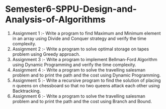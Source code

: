 # Semester6-SPPU-Design-and-Analysis-of-Algorithms
1) Assignment 1 :- Write a program to find Maximum and Minimum element in an array using Divide and Conquer strategy and verify the time complexity.
2) Assignment 2 :- Write a program to solve optimal storage on tapes problem using Greedy approach.
3) Assignment 3 :- Write a program to implement Bellman-Ford Algorithm using Dynamic Programming and verify the time complexity.
4) Assignment 4 :- Write a program to solve the travelling salesman problem and to print the path and the cost using Dynamic Programming.
5) Assignment 5 :- Write a recursive program to find the solution of placing n queens on chessboard so that no two queens attack each other using Backtracking.
6) Assignment 6 :- Write a program to solve the travelling salesman problem and to print the path and the cost using Branch and Bound.
